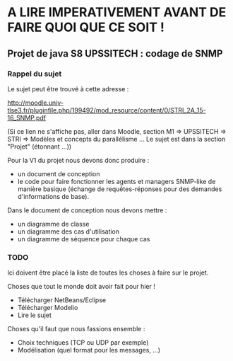 # A LIRE IMPERATIVEMENT AVANT DE FAIRE QUOI QUE CE SOIT !

## Projet de java S8 UPSSITECH : codage de SNMP

### Rappel du sujet
Le sujet peut être trouvé à cette adresse :

<http://moodle.univ-tlse3.fr/pluginfile.php/199492/mod_resource/content/0/STRI_2A_15-16_SNMP.pdf>

(Si ce lien ne s'affiche pas, aller dans Moodle, section M1 => UPSSITECH => STRI => Modèles et concepts du parallélisme ... Le sujet est dans la section "Projet" (étonnant ...))

Pour la V1 du projet nous devons donc produire :
* un document de conception
* le code pour faire fonctionner les agents et managers SNMP-like de manière basique (échange de requêtes-réponses pour des demandes d'informations de base).

Dans le document de conception nous devons mettre :
* un diagramme de classe
* un diagramme des cas d'utilisation
* un diagramme de séquence pour chaque cas

### TODO

Ici doivent être placé la liste de toutes les choses à faire sur le projet.

Choses que tout le monde doit avoir fait pour hier !
* Télécharger NetBeans/Eclipse
* Télécharger Modelio
* Lire le sujet

Choses qu'il faut que nous fassions ensemble :
* Choix techniques (TCP ou UDP par exemple)
* Modélisation (quel format pour les messages, ...)

